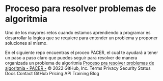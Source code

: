 # Proceso para resolver problemas de algoritmia

Uno de los mayores retos cuando estamos aprendiendo a programar es desarrollar la logica que se requiere para entender un problema y proponer soluciones al mismo. 

En el siguiente repo encuentras el proceo PACER, el cual te ayudará a tener un paso a paso claro que puedes seguir para resolver de manera organizada un problema de algoritmia [Proceso pra resolver problemas de algoritmia - PACER -](https://github.com/anayib/proceso-solucion-problemas)
© 2022 GitHub, Inc.
Terms
Privacy
Security
Status
Docs
Contact GitHub
Pricing
API
Training
Blog
